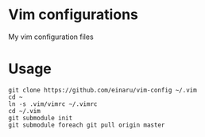 # Vim configurations

My vim configuration files

# Usage

	git clone https://github.com/einaru/vim-config ~/.vim
	cd ~
	ln -s .vim/vimrc ~/.vimrc
	cd ~/.vim
	git submodule init
	git submodule foreach git pull origin master

